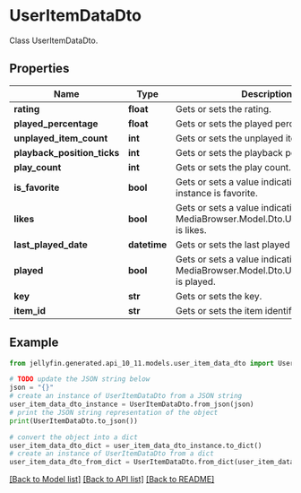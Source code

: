 # UserItemDataDto

Class UserItemDataDto.

## Properties

Name | Type | Description | Notes
------------ | ------------- | ------------- | -------------
**rating** | **float** | Gets or sets the rating. | [optional] 
**played_percentage** | **float** | Gets or sets the played percentage. | [optional] 
**unplayed_item_count** | **int** | Gets or sets the unplayed item count. | [optional] 
**playback_position_ticks** | **int** | Gets or sets the playback position ticks. | [optional] 
**play_count** | **int** | Gets or sets the play count. | [optional] 
**is_favorite** | **bool** | Gets or sets a value indicating whether this instance is favorite. | [optional] 
**likes** | **bool** | Gets or sets a value indicating whether this MediaBrowser.Model.Dto.UserItemDataDto is likes. | [optional] 
**last_played_date** | **datetime** | Gets or sets the last played date. | [optional] 
**played** | **bool** | Gets or sets a value indicating whether this MediaBrowser.Model.Dto.UserItemDataDto is played. | [optional] 
**key** | **str** | Gets or sets the key. | [optional] 
**item_id** | **str** | Gets or sets the item identifier. | [optional] 

## Example

```python
from jellyfin.generated.api_10_11.models.user_item_data_dto import UserItemDataDto

# TODO update the JSON string below
json = "{}"
# create an instance of UserItemDataDto from a JSON string
user_item_data_dto_instance = UserItemDataDto.from_json(json)
# print the JSON string representation of the object
print(UserItemDataDto.to_json())

# convert the object into a dict
user_item_data_dto_dict = user_item_data_dto_instance.to_dict()
# create an instance of UserItemDataDto from a dict
user_item_data_dto_from_dict = UserItemDataDto.from_dict(user_item_data_dto_dict)
```
[[Back to Model list]](README.md#documentation-for-models) [[Back to API list]](README.md#documentation-for-api-endpoints) [[Back to README]](README.md)



